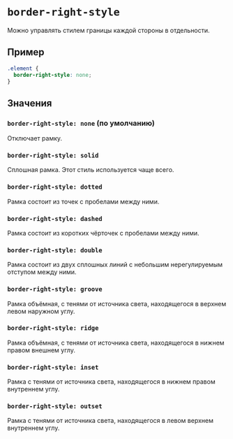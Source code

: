 # `border-right-style`

Можно управлять стилем границы каждой стороны в отдельности.

## Пример

```css
.element {
  border-right-style: none;
}
```

## Значения

### `border-right-style: none` (по умолчанию)

Отключает рамку.

### `border-right-style: solid`

Сплошная рамка. Этот стиль используется чаще всего.

### `border-right-style: dotted`

Рамка состоит из точек с пробелами между ними.

### `border-right-style: dashed`

Рамка состоит из коротких чёрточек с пробелами между ними.

### `border-right-style: double`

Рамка состоит из двух сплошных линий с небольшим нерегулируемым отступом между ними.

### `border-right-style: groove`

Рамка объёмная, с тенями от источника света, находящегося в верхнем левом наружном углу.

### `border-right-style: ridge`

Рамка объёмная, с тенями от источника света, находящегося в нижнем правом внешнем углу.

### `border-right-style: inset`

Рамка с тенями от источника света, находящегося в нижнем правом внутреннем углу.

### `border-right-style: outset`

Рамка с тенями от источника света, находящегося в левом верхнем внутреннем углу.
